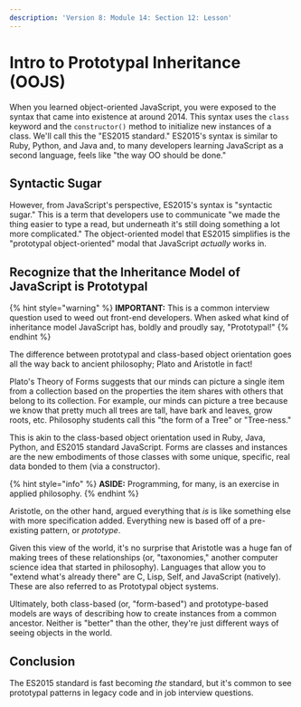 ```yaml
---
description: 'Version 8: Module 14: Section 12: Lesson'
---
```


# Intro to Prototypal Inheritance \(OOJS\)

When you learned object-oriented JavaScript, you were exposed to the syntax that came into existence at around 2014. This syntax uses the `class` keyword and the `constructor()` method to initialize new instances of a class. We'll call this the "ES2015 standard." ES2015's syntax is similar to Ruby, Python, and Java and, to many developers learning JavaScript as a second language, feels like "the way OO should be done."

## Syntactic Sugar

However, from JavaScript's perspective, ES2015's syntax is "syntactic sugar." This is a term that developers use to communicate "we made the thing easier to type a read, but underneath it's still doing something a lot more complicated." The object-oriented model that ES2015 simplifies is the "prototypal object-oriented" modal that JavaScript _actually_ works in.

## Recognize that the Inheritance Model of JavaScript is Prototypal

{% hint style="warning" %}
**IMPORTANT:** This is a common interview question used to weed out front-end developers. When asked what kind of inheritance model JavaScript has, boldly and proudly say, "Prototypal!"
{% endhint %}

The difference between prototypal and class-based object orientation goes all the way back to ancient philosophy; Plato and Aristotle in fact!

Plato's Theory of Forms suggests that our minds can picture a single item from a collection based on the properties the item shares with others that belong to its collection. For example, our minds can picture a tree because we know that pretty much all trees are tall, have bark and leaves, grow roots, etc. Philosophy students call this "the form of a Tree" or "Tree-ness."

This is akin to the class-based object orientation used in Ruby, Java, Python, and ES2015 standard JavaScript. Forms are classes and instances are the new embodiments of those classes with some unique, specific, real data bonded to them \(via a constructor\).

{% hint style="info" %}
**ASIDE:** Programming, for many, is an exercise in applied philosophy.
{% endhint %}

Aristotle, on the other hand, argued everything that _is_ is like something else with more specification added. Everything new is based off of a pre-existing pattern, or _prototype_.

Given this view of the world, it's no surprise that Aristotle was a huge fan of making trees of these relationships \(or, "taxonomies," another computer science idea that started in philosophy\). Languages that allow you to "extend what's already there" are C, Lisp, Self, and JavaScript \(natively\). These are also referred to as Prototypal object systems.

Ultimately, both class-based \(or, "form-based"\) and prototype-based models are ways of describing how to create instances from a common ancestor. Neither is "better" than the other, they're just different ways of seeing objects in the world.

## Conclusion

The ES2015 standard is fast becoming _the_ standard, but it's common to see prototypal patterns in legacy code and in job interview questions.

